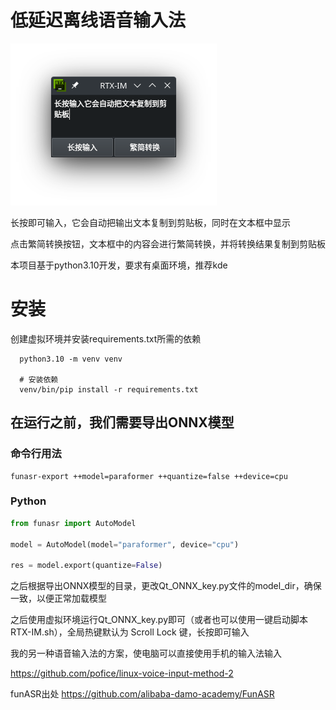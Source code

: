 # 低延迟离线语音输入法

![Demo webpage](demo.png)

长按即可输入，它会自动把输出文本复制到剪贴板，同时在文本框中显示

点击繁简转换按钮，文本框中的内容会进行繁简转换，并将转换结果复制到剪贴板

本项目基于python3.10开发，要求有桌面环境，推荐kde

# 安装
创建虚拟环境并安装requirements.txt所需的依赖
```shell
  python3.10 -m venv venv

  # 安装依赖
  venv/bin/pip install -r requirements.txt
```

## 在运行之前，我们需要导出ONNX模型

### 命令行用法
```shell
funasr-export ++model=paraformer ++quantize=false ++device=cpu
```

### Python
```python
from funasr import AutoModel

model = AutoModel(model="paraformer", device="cpu")

res = model.export(quantize=False)
```

之后根据导出ONNX模型的目录，更改Qt_ONNX_key.py文件的model_dir，确保一致，以便正常加载模型

之后使用虚拟环境运行Qt_ONNX_key.py即可（或者也可以使用一键启动脚本RTX-IM.sh），全局热键默认为 Scroll Lock 键，长按即可输入
 
我的另一种语音输入法的方案，使电脑可以直接使用手机的输入法输入

https://github.com/pofice/linux-voice-input-method-2

funASR出处
https://github.com/alibaba-damo-academy/FunASR